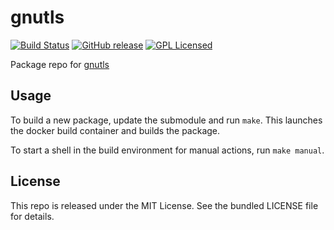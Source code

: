 gnutls
==========

[![Build Status](https://img.shields.io/circleci/project/amylum/gnutls/master.svg)](https://circleci.com/gh/amylum/gnutls)
[![GitHub release](https://img.shields.io/github/release/amylum/gnutls.svg)](https://github.com/amylum/gnutls/releases)
[![GPL Licensed](http://img.shields.io/badge/license-GPL-green.svg)](https://tldrlegal.com/license/gnu-general-public-license-v3-(gpl-3))

Package repo for [gnutls](http://www.gnutls.org/index.html)

## Usage

To build a new package, update the submodule and run `make`. This launches the docker build container and builds the package.

To start a shell in the build environment for manual actions, run `make manual`.

## License

This repo is released under the MIT License. See the bundled LICENSE file for details.

